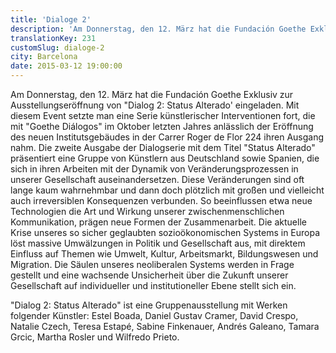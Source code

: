 ```yaml
---
title: 'Dialoge 2'
description: 'Am Donnerstag, den 12. März hat die Fundación Goethe Exklusiv zur Ausstellungseröffnung von "Dialog 2: Status Alterado" eingeladen. '
translationKey: 231
customSlug: dialoge-2
city: Barcelona
date: 2015-03-12 19:00:00
---
```


Am Donnerstag, den 12. März hat die Fundación Goethe Exklusiv zur Ausstellungseröffnung von "Dialog 2: Status Alterado' eingeladen. Mit diesem Event setzte man eine Serie künstlerischer Interventionen fort, die mit "Goethe Diálogos" im Oktober letzten Jahres anlässlich der Eröffnung des neuen Institutsgebäudes in der Carrer Roger de Flor 224 ihren Ausgang nahm. Die zweite Ausgabe der Dialogserie mit dem Titel "Status Alterado" präsentiert eine Gruppe von Künstlern aus Deutschland sowie Spanien, die sich in ihren Arbeiten mit der Dynamik von Veränderungsprozessen in unserer Gesellschaft auseinandersetzen. Diese Veränderungen sind oft lange kaum wahrnehmbar und dann doch plötzlich mit großen und vielleicht auch irreversiblen Konsequenzen verbunden. So beeinflussen etwa neue Technologien die Art und Wirkung unserer zwischenmenschlichen Kommunikation, prägen neue Formen der Zusammenarbeit. Die aktuelle Krise unseres so sicher geglaubten sozioökonomischen Systems in Europa löst massive Umwälzungen in Politik und Gesellschaft aus, mit direktem Einfluss auf Themen wie Umwelt, Kultur, Arbeitsmarkt, Bildungswesen und Migration. Die Säulen unseres neoliberalen Systems werden in Frage gestellt und eine wachsende Unsicherheit über die Zukunft unserer Gesellschaft auf individueller und institutioneller Ebene stellt sich ein.

"Dialog 2: Status Alterado" ist eine Gruppenausstellung mit Werken folgender Künstler: Estel Boada, Daniel Gustav Cramer, David Crespo, Natalie Czech, Teresa Estapé, Sabine Finkenauer, Andrés Galeano, Tamara Grcic, Martha Rosler und Wilfredo Prieto.
